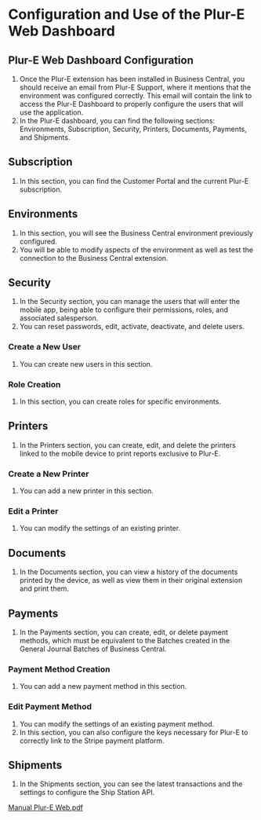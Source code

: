 # Configuration and Use of the Plur-E Web Dashboard

## Plur-E Web Dashboard Configuration
1. Once the Plur-E extension has been installed in Business Central, you should receive an email from Plur-E Support, where it mentions that the environment was configured correctly. This email will contain the link to access the Plur-E Dashboard to properly configure the users that will use the application.
2. In the Plur-E dashboard, you can find the following sections: Environments, Subscription, Security, Printers, Documents, Payments, and Shipments.

## Subscription
1. In this section, you can find the Customer Portal and the current Plur-E subscription.

## Environments
1. In this section, you will see the Business Central environment previously configured.
2. You will be able to modify aspects of the environment as well as test the connection to the Business Central extension.

## Security
1. In the Security section, you can manage the users that will enter the mobile app, being able to configure their permissions, roles, and associated salesperson.
2. You can reset passwords, edit, activate, deactivate, and delete users.

### Create a New User
1. You can create new users in this section.

### Role Creation
1. In this section, you can create roles for specific environments.

## Printers
1. In the Printers section, you can create, edit, and delete the printers linked to the mobile device to print reports exclusive to Plur-E.

### Create a New Printer
1. You can add a new printer in this section.

### Edit a Printer
1. You can modify the settings of an existing printer.

## Documents
1. In the Documents section, you can view a history of the documents printed by the device, as well as view them in their original extension and print them.

## Payments
1. In the Payments section, you can create, edit, or delete payment methods, which must be equivalent to the Batches created in the General Journal Batches of Business Central.

### Payment Method Creation
1. You can add a new payment method in this section.

### Edit Payment Method
1. You can modify the settings of an existing payment method.
2. In this section, you can also configure the keys necessary for Plur-E to correctly link to the Stripe payment platform.

## Shipments
1. In the Shipments section, you can see the latest transactions and the settings to configure the Ship Station API.

[Manual Plur-E Web.pdf](/.attachments/Manual%20Plur-E%20Web-8ea5ba12-4604-4af9-b438-3d43813561ce.pdf)
